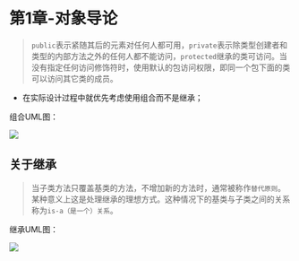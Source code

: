 # 第1章-对象导论

> `public`表示紧随其后的元素对任何人都可用，`private`表示除类型创建者和类型的内部方法之外的任何人都不能访问，`protected`继承的类可访问。当没有指定任何访问修饰符时，使用默认的包访问权限，即同一个包下面的类可以访问其它类的成员。

* 在实际设计过程中就优先考虑使用组合而不是继承；

组合UML图：

![](http://img.hb.aicdn.com/dc1366cb21224b17c29f8e215aa2ac20bd7c19b0dbf-3usoAg_fw658)


## 关于继承

> 当子类方法只覆盖基类的方法，不增加新的方法时，通常被称作`替代原则`。某种意义上这是处理继承的理想方式。这种情况下的基类与子类之间的关系称为`is-a（是一个）关系`。

继承UML图：

![](http://img.hb.aicdn.com/e78225abada356cdc31280175d552abe7257ba27d36-kdxY83_fw658)

